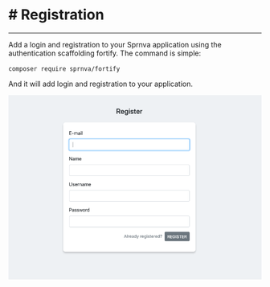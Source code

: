 # # Registration
---
Add a login and registration to your Sprnva application using the authentication scaffolding fortify. The command is simple:
```
composer require sprnva/fortify
```
And it will add login and registration to your application.

![alt text](public/storage/images/register.png)